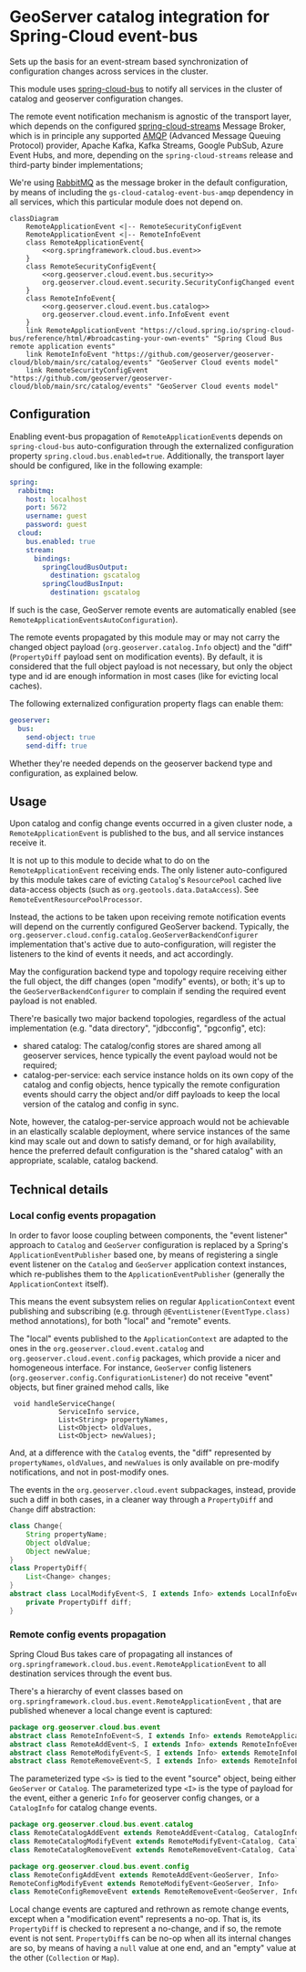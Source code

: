 # GeoServer catalog integration for Spring-Cloud event-bus

Sets up the basis for an event-stream based synchronization of configuration changes across services in the cluster.

This module uses [spring-cloud-bus](https://docs.spring.io/spring-cloud-bus/docs/current/reference/html/) to notify all services in the cluster of catalog and geoserver configuration changes.

The remote event notification mechanism is agnostic of the transport layer, which depends on the configured [spring-cloud-streams](https://docs.spring.io/spring-cloud-stream/docs/current/reference/html/)  Message Broker, which is in principle any supported [AMQP](https://www.amqp.org/) (Advanced Message Queuing Protocol) provider, Apache Kafka, Kafka Streams, Google PubSub, Azure Event Hubs, and more, depending on the `spring-cloud-streams` release and third-party binder implementations;

We're using [RabbitMQ](https://www.rabbitmq.com/) as the message broker in the default configuration, by means of including the `gs-cloud-catalog-event-bus-amqp` dependency in all services, which this particular module does not depend on.

```mermaid
classDiagram
    RemoteApplicationEvent <|-- RemoteSecurityConfigEvent
    RemoteApplicationEvent <|-- RemoteInfoEvent
    class RemoteApplicationEvent{
        <<org.springframework.cloud.bus.event>>
    }
    class RemoteSecurityConfigEvent{
        <<org.geoserver.cloud.event.bus.security>>
        org.geoserver.cloud.event.security.SecurityConfigChanged event
    }
    class RemoteInfoEvent{
        <<org.geoserver.cloud.event.bus.catalog>>
        org.geoserver.cloud.event.info.InfoEvent event
    }
    link RemoteApplicationEvent "https://cloud.spring.io/spring-cloud-bus/reference/html/#broadcasting-your-own-events" "Spring Cloud Bus remote application events"
    link RemoteInfoEvent "https://github.com/geoserver/geoserver-cloud/blob/main/src/catalog/events" "GeoServer Cloud events model"
    link RemoteSecurityConfigEvent "https://github.com/geoserver/geoserver-cloud/blob/main/src/catalog/events" "GeoServer Cloud events model"
```

## Configuration

Enabling event-bus propagation of `RemoteApplicationEvent`s depends on `spring-cloud-bus` auto-configuration through the externalized configuration property `spring.cloud.bus.enabled=true`. Additionally, the transport layer should be configured, like in the following example:

```yaml
spring:
  rabbitmq:
    host: localhost
    port: 5672
    username: guest
    password: guest
  cloud:
    bus.enabled: true
    stream:
      bindings:
        springCloudBusOutput:
          destination: gscatalog
        springCloudBusInput:
          destination: gscatalog
```

If such is the case, GeoServer remote events are automatically enabled (see `RemoteApplicationEventsAutoConfiguration`).

The remote events propagated by this module may or may not carry the changed object payload (`org.geoserver.catalog.Info` object) and the "diff" (`PropertyDiff` payload sent on modification events). By default, it is considered that the full object payload is not necessary, but only the object type and id are enough information in most cases (like for evicting local caches).

The following externalized configuration property flags can enable them:

```yaml
geoserver:
  bus:
    send-object: true
    send-diff: true
```

Whether they're needed depends on the geoserver backend type and configuration, as explained below.

## Usage

Upon catalog and config change events occurred in a given cluster node, a `RemoteApplicationEvent` is published to the bus,  and all service instances receive it.

It is not up to this module to decide what to do on the `RemoteApplicationEvent` receiving ends. The only listener auto-configured by this module takes care of evicting `Catalog`'s `ResourcePool` cached live data-access objects (such as `org.geotools.data.DataAccess`). See `RemoteEventResourcePoolProcessor`.

Instead, the actions to be taken upon receiving remote notification events will depend on the currently configured GeoServer backend. Typically, the `org.geoserver.cloud.config.catalog.GeoServerBackendConfigurer` implementation that's active due to auto-configuration, will register the listeners to the kind of events it needs, and act accordingly.

May the configuration backend type and topology require receiving either the full object, the diff changes (open "modify" events), or both; it's up to the `GeoServerBackendConfigurer` to complain if sending the required event payload is not enabled.

There're basically two major backend topologies, regardless of the actual implementation (e.g. "data directory", "jdbcconfig", "pgconfig", etc):

- shared catalog: The catalog/config stores are shared among all geoserver services, hence typically the event payload would not be required;
- catalog-per-service: each service instance holds on its own copy of the catalog and config objects, hence typically the remote configuration events should carry the object and/or diff payloads to keep the local version of the catalog and config in sync.

Note, however, the catalog-per-service approach would not be achievable in an elastically scalable deployment, where service instances of the same kind may scale out and down to satisfy demand, or for high availability, hence the preferred default configuration is the "shared catalog" with an appropriate, scalable, catalog backend.

## Technical details

### Local config events propagation

In order to favor loose coupling between components, the "event listener" approach to `Catalog` and `GeoServer` configuration is replaced by a Spring's `ApplicationEventPublisher` based one, by means of registering a single event listener on the `Catalog` and `GeoServer` application context instances, which re-publishes them to the `ApplicationEventPublisher` (generally the `ApplicationContext` itself).

This means the event subsystem relies on regular `ApplicationContext` event publishing and subscribing (e.g. through `@EventListener(EventType.class)` method annotations), for both "local" and "remote" events.

The "local" events published to the `ApplicationContext` are adapted to the ones in the `org.geoserver.cloud.event.catalog` and `org.geoserver.cloud.event.config` packages, which provide a nicer and homogeneous interface. For instance, `GeoServer` config listeners (`org.geoserver.config.ConfigurationListener`) do not receive "event" objects, but finer grained mehod calls, like 

```
 void handleServiceChange(
            ServiceInfo service,
            List<String> propertyNames,
            List<Object> oldValues,
            List<Object> newValues);
```

And, at a difference with the `Catalog` events, the "diff" represented by `propertyNames`, `oldValues`, and `newValues` is only available on pre-modify notifications, and not in post-modify ones.

The events in the `org.geoserver.cloud.event` subpackages, instead, provide such a diff in both cases, in a cleaner way through a `PropertyDiff` and `Change` diff abstraction:

```java
class Change{
    String propertyName;
    Object oldValue;
    Object newValue;
}
class PropertyDiff{
    List<Change> changes;
}
abstract class LocalModifyEvent<S, I extends Info> extends LocalInfoEvent<S, I> {
    private PropertyDiff diff;
}
```

### Remote config events propagation

Spring Cloud Bus takes care of propagating all instances of `org.springframework.cloud.bus.event.RemoteApplicationEvent` to all destination services through the event bus.

There's a hierarchy of event classes based on `org.springframework.cloud.bus.event.RemoteApplicationEvent` , that are published whenever a local change event is captured:

```java
package org.geoserver.cloud.bus.event
abstract class RemoteInfoEvent<S, I extends Info> extends RemoteApplicationEvent;
abstract class RemoteAddEvent<S, I extends Info> extends RemoteInfoEvent<S, I>
abstract class RemoteModifyEvent<S, I extends Info> extends RemoteInfoEvent<S, I>
abstract class RemoteRemoveEvent<S, I extends Info> extends RemoteInfoEvent<S, I>
```

The parameterized type `<S>`  is tied to the event "source" object, being either `GeoServer` or `Catalog`.
The parameterized type `<I>` is the type of payload for the event, either a generic `Info` for geoserver config changes, or a `CatalogInfo` for catalog change events.

```java
package org.geoserver.cloud.bus.event.catalog
class RemoteCatalogAddEvent extends RemoteAddEvent<Catalog, CatalogInfo>
class RemoteCatalogModifyEvent extends RemoteModifyEvent<Catalog, CatalogInfo>
class RemoteCatalogRemoveEvent extends RemoteRemoveEvent<Catalog, CatalogInfo>
```

```java
package org.geoserver.cloud.bus.event.config
class RemoteConfigAddEvent extends RemoteAddEvent<GeoServer, Info>
RemoteConfigModifyEvent extends RemoteModifyEvent<GeoServer, Info>
class RemoteConfigRemoveEvent extends RemoteRemoveEvent<GeoServer, Info>
```

Local change events are captured and rethrown as remote change events, except when a "modification event" represents a no-op. That is, its `PropertyDiff` is checked to represent a no-change, and if so, the remote event is not sent. `PropertyDiff`s can be no-op when all its internal changes are so, by means of having a `null` value at one end, and an "empty" value at the other (`Collection` or `Map`).


